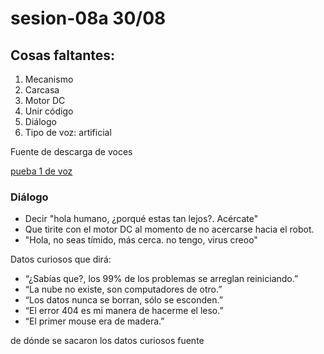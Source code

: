 # sesion-08a 30/08

## Cosas faltantes:

1. Mecanismo
2. Carcasa
3. Motor DC
4. Unir código
5. Diálogo
6. Tipo de voz: artificial

Fuente de descarga de voces

[pueba 1 de voz](https://www.vidnoz.com/?a_aid=67dbeeec07d7f&gad_source=1&gad_campaignid=23055428308&gbraid=0AAAABBUlXc-8SfDu1rKFVgymY0RG2gEKc&gclid=CjwKCAjw_-3GBhAYEiwAjh9fUGGbEKywvhfzfuvX39aCmtIPnSnjm8XJaUJHNFi5ceZ7s2WjoBqtdBoCmXYQAvD_BwE)

### Diálogo

- Decir "hola humano, ¿porqué estas tan lejos?. Acércate" 
- Que tirite con el motor DC al momento de no acercarse hacia el robot.
- "Hola, no seas tímido, más cerca. no tengo, virus creoo"

Datos curiosos que dirá:

- “¿Sabías que?, los 99% de los problemas se arreglan reiniciando.”
- “La nube no existe, son computadores de otro.”
- “Los datos nunca se borran, sólo se esconden.”
- “El error 404 es mi manera de hacerme el leso.”
- “El primer mouse era de madera.”

de dónde se sacaron los datos curiosos fuente


